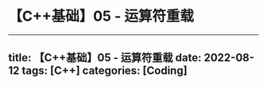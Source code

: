 # 【C++基础】05 - 运算符重载

---
title: 【C++基础】05 - 运算符重载
date: 2022-08-12
tags: [C++]
categories: [Coding]
---
